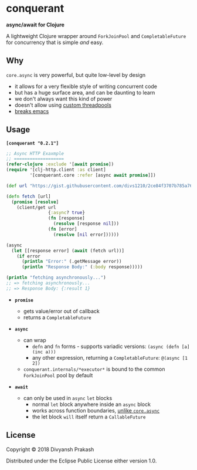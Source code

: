 # conquerant

**async/await for Clojure**

A lightweight Clojure wrapper around `ForkJoinPool` and `CompletableFuture`
for concurrency that is simple *and* easy.

## Why

`core.async` is very powerful, but quite low-level by design
- it allows for a very flexible style of writing concurrent code
- but has a huge surface area, and can be daunting to learn
- we don't always want this kind of power
- doesn't allow using [custom threadpools](https://dev.clojure.org/jira/browse/ASYNC-94)
- [breaks emacs](https://github.com/clojure-emacs/cider/issues/1827)

## Usage

**`[conquerant "0.2.1"]`**

```clojure
;; Async HTTP Exaxmple
;; ===================
(refer-clojure :exclude '[await promise])
(require '[clj-http.client :as client]
         '[conquerant.core :refer [async await promise]])

(def url "https://gist.githubusercontent.com/divs1210/2ce84f3707b785a76d225d23f18c4904/raw/2dedab13201a8a8a2c91c3800040c84b70fef2e2/data.edn")

(defn fetch [url]
  (promise [resolve]
    (client/get url
                {:async? true}
                (fn [response]
                  (resolve [response nil]))
                (fn [error]
                  (resolve [nil error])))))

(async
  (let [[response error] (await (fetch url))]
    (if error
      (println "Error:" (.getMessage error))
      (println "Response Body:" (:body response)))))

(println "fetching asynchronously...")
;; => fetching asynchronously...
;; => Response Body: {:result 1}
```

- **`promise`**
  - gets value/error out of callback
  - returns a `CompletableFuture`

- **`async`**
  - can wrap
    - `defn` and `fn` forms - supports variadic versions: `(async (defn [a] (inc a)))`
    - any other expression, returning a `CompletableFuture`: `@(async [1 2])`
  - `conquerant.internals/*executor*` is bound to the common `ForkJoinPool` pool by default

- **`await`**
  - can only be used in `async` `let` blocks
    - normal `let` block anywhere inside an `async` block
    - works across function boundaries, [unlike `core.async`](https://github.com/clojure/core.async/wiki/Go-Block-Best-Practices)
    - the let block `will` itself return a `CallableFuture`

## License

Copyright © 2018 Divyansh Prakash

Distributed under the Eclipse Public License either version 1.0.
